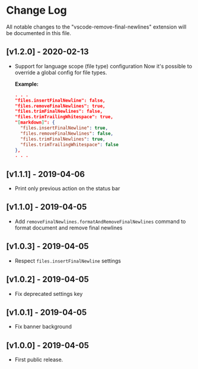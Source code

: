 # Change Log

All notable changes to the "vscode-remove-final-newlines" extension will be documented in this file.

## [v1.2.0] - 2020-02-13

- Support for language scope (file type) configuration
  Now it's possible to override a global config for file types.

  **Example:**

  ```json
  . . .
  "files.insertFinalNewline": false,
  "files.removeFinalNewlines": true,
  "files.trimFinalNewlines": false,
  "files.trimTrailingWhitespace": true,
  "[markdown]": {
    "files.insertFinalNewline": true,
    "files.removeFinalNewlines": false,
    "files.trimFinalNewlines": true,
    "files.trimTrailingWhitespace": false
  },
  . . .
  ```

## [v1.1.1] - 2019-04-06

- Print only previous action on the status bar

## [v1.1.0] - 2019-04-05

- Add `removeFinalNewlines.formatAndRemoveFinalNewlines` command to format document and remove final newlines

## [v1.0.3] - 2019-04-05

- Respect `files.insertFinalNewline` settings

## [v1.0.2] - 2019-04-05

- Fix deprecated settings key

## [v1.0.1] - 2019-04-05

- Fix banner background

## [v1.0.0] - 2019-04-05

- First public release.